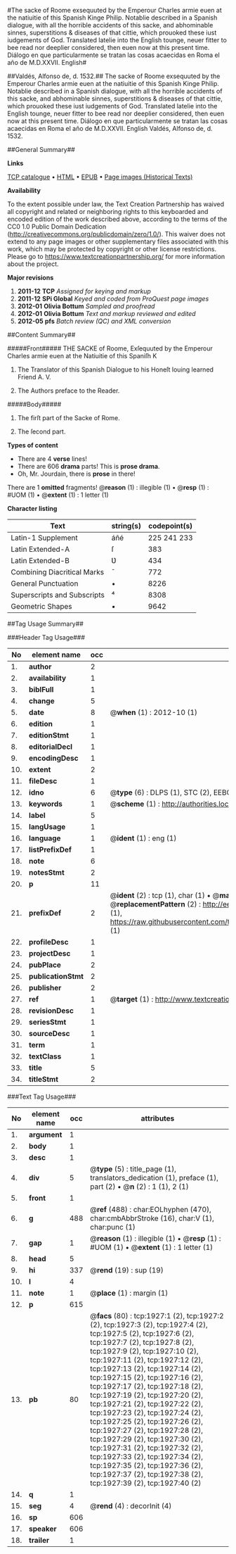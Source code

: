 #The sacke of Roome exsequuted by the Emperour Charles armie euen at the natiuitie of this Spanish Kinge Philip. Notablie described in a Spanish dialogue, with all the horrible accidents of this sacke, and abhominable sinnes, superstitions & diseases of that cittie, which prouoked these iust iudgements of God. Translated latelie into the English tounge, neuer fitter to bee read nor deeplier considered, then euen now at this present time. Diálogo en que particularmente se tratan las cosas acaecidas en Roma el año de M.D.XXVII. English#

##Valdés, Alfonso de, d. 1532.##
The sacke of Roome exsequuted by the Emperour Charles armie euen at the natiuitie of this Spanish Kinge Philip. Notablie described in a Spanish dialogue, with all the horrible accidents of this sacke, and abhominable sinnes, superstitions & diseases of that cittie, which prouoked these iust iudgements of God. Translated latelie into the English tounge, neuer fitter to bee read nor deeplier considered, then euen now at this present time.
Diálogo en que particularmente se tratan las cosas acaecidas en Roma el año de M.D.XXVII. English
Valdés, Alfonso de, d. 1532.

##General Summary##

**Links**

[TCP catalogue](http://www.ota.ox.ac.uk/tcp/)  • 
[HTML](http://tei.it.ox.ac.uk/tcp/Texts-HTML/free/A14/A14254.html)  • 
[EPUB](http://tei.it.ox.ac.uk/tcp/Texts-EPUB/free/A14/A14254.epub) • 
[Page images (Historical Texts)](https://historicaltexts.jisc.ac.uk/eebo-99837595e)

**Availability**

To the extent possible under law, the Text Creation Partnership has waived all copyright and related or neighboring rights to this keyboarded and encoded edition of the work described above, according to the terms of the CC0 1.0 Public Domain Dedication (http://creativecommons.org/publicdomain/zero/1.0/). This waiver does not extend to any page images or other supplementary files associated with this work, which may be protected by copyright or other license restrictions. Please go to https://www.textcreationpartnership.org/ for more information about the project.

**Major revisions**

1. __2011-12__ __TCP__ *Assigned for keying and markup*
1. __2011-12__ __SPi Global__ *Keyed and coded from ProQuest page images*
1. __2012-01__ __Olivia Bottum__ *Sampled and proofread*
1. __2012-01__ __Olivia Bottum__ *Text and markup reviewed and edited*
1. __2012-05__ __pfs__ *Batch review (QC) and XML conversion*

##Content Summary##

#####Front#####
THE SACKE of Roome, Exſequuted by the Emperour Charles armie euen at the Natiuitie of this Spaniſh K
1. The Translator of this Spanish Dialogue to his Honeſt louing learned Friend A. V.

1. The Authors preface to the Reader.

#####Body#####

1. The firſt part of the Sacke of Rome.

1. The ſecond part.

**Types of content**

  * There are 4 **verse** lines!
  * There are 606 **drama** parts! This is **prose drama**.
  * Oh, Mr. Jourdain, there is **prose** in there!

There are 1 **omitted** fragments! 
 @__reason__ (1) : illegible (1)  •  @__resp__ (1) : #UOM (1)  •  @__extent__ (1) : 1 letter (1)

**Character listing**


|Text|string(s)|codepoint(s)|
|---|---|---|
|Latin-1 Supplement|áñé|225 241 233|
|Latin Extended-A|ſ|383|
|Latin Extended-B|Ʋ|434|
|Combining             Diacritical Marks|̄|772|
|General Punctuation|•|8226|
|Superscripts             and Subscripts|⁴|8308|
|Geometric Shapes|▪|9642|

##Tag Usage Summary##

###Header Tag Usage###

|No|element name|occ|attributes|
|---|---|---|---|
|1.|__author__|2||
|2.|__availability__|1||
|3.|__biblFull__|1||
|4.|__change__|5||
|5.|__date__|8| @__when__ (1) : 2012-10 (1)|
|6.|__edition__|1||
|7.|__editionStmt__|1||
|8.|__editorialDecl__|1||
|9.|__encodingDesc__|1||
|10.|__extent__|2||
|11.|__fileDesc__|1||
|12.|__idno__|6| @__type__ (6) : DLPS (1), STC (2), EEBO-CITATION (1), PROQUEST (1), VID (1)|
|13.|__keywords__|1| @__scheme__ (1) : http://authorities.loc.gov/ (1)|
|14.|__label__|5||
|15.|__langUsage__|1||
|16.|__language__|1| @__ident__ (1) : eng (1)|
|17.|__listPrefixDef__|1||
|18.|__note__|6||
|19.|__notesStmt__|2||
|20.|__p__|11||
|21.|__prefixDef__|2| @__ident__ (2) : tcp (1), char (1)  •  @__matchPattern__ (2) : ([0-9\-]+):([0-9IVX]+) (1), (.+) (1)  •  @__replacementPattern__ (2) : http://eebo.chadwyck.com/downloadtiff?vid=$1&page=$2 (1), https://raw.githubusercontent.com/textcreationpartnership/Texts/master/tcpchars.xml#$1 (1)|
|22.|__profileDesc__|1||
|23.|__projectDesc__|1||
|24.|__pubPlace__|2||
|25.|__publicationStmt__|2||
|26.|__publisher__|2||
|27.|__ref__|1| @__target__ (1) : http://www.textcreationpartnership.org/docs/. (1)|
|28.|__revisionDesc__|1||
|29.|__seriesStmt__|1||
|30.|__sourceDesc__|1||
|31.|__term__|1||
|32.|__textClass__|1||
|33.|__title__|5||
|34.|__titleStmt__|2||


###Text Tag Usage###

|No|element name|occ|attributes|
|---|---|---|---|
|1.|__argument__|1||
|2.|__body__|1||
|3.|__desc__|1||
|4.|__div__|5| @__type__ (5) : title_page (1), translators_dedication (1), preface (1), part (2)  •  @__n__ (2) : 1 (1), 2 (1)|
|5.|__front__|1||
|6.|__g__|488| @__ref__ (488) : char:EOLhyphen (470), char:cmbAbbrStroke (16), char:V (1), char:punc (1)|
|7.|__gap__|1| @__reason__ (1) : illegible (1)  •  @__resp__ (1) : #UOM (1)  •  @__extent__ (1) : 1 letter (1)|
|8.|__head__|5||
|9.|__hi__|337| @__rend__ (19) : sup (19)|
|10.|__l__|4||
|11.|__note__|1| @__place__ (1) : margin (1)|
|12.|__p__|615||
|13.|__pb__|80| @__facs__ (80) : tcp:1927:1 (2), tcp:1927:2 (2), tcp:1927:3 (2), tcp:1927:4 (2), tcp:1927:5 (2), tcp:1927:6 (2), tcp:1927:7 (2), tcp:1927:8 (2), tcp:1927:9 (2), tcp:1927:10 (2), tcp:1927:11 (2), tcp:1927:12 (2), tcp:1927:13 (2), tcp:1927:14 (2), tcp:1927:15 (2), tcp:1927:16 (2), tcp:1927:17 (2), tcp:1927:18 (2), tcp:1927:19 (2), tcp:1927:20 (2), tcp:1927:21 (2), tcp:1927:22 (2), tcp:1927:23 (2), tcp:1927:24 (2), tcp:1927:25 (2), tcp:1927:26 (2), tcp:1927:27 (2), tcp:1927:28 (2), tcp:1927:29 (2), tcp:1927:30 (2), tcp:1927:31 (2), tcp:1927:32 (2), tcp:1927:33 (2), tcp:1927:34 (2), tcp:1927:35 (2), tcp:1927:36 (2), tcp:1927:37 (2), tcp:1927:38 (2), tcp:1927:39 (2), tcp:1927:40 (2)|
|14.|__q__|1||
|15.|__seg__|4| @__rend__ (4) : decorInit (4)|
|16.|__sp__|606||
|17.|__speaker__|606||
|18.|__trailer__|1||
